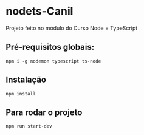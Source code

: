 # nodets-Canil

Projeto feito no módulo do Curso Node + TypeScript

## Pré-requisitos globais:
`npm i -g nodemon typescript ts-node`

## Instalação
`npm install`

## Para rodar o projeto
`npm run start-dev`
